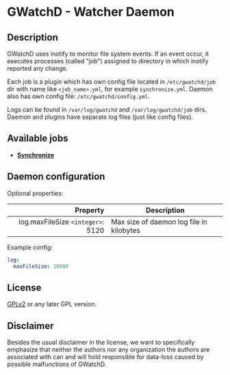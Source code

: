 # GWatchD - Watcher Daemon

## Description
GWatchD uses inotify to monitor file system events. If an event occur, it executes processes (called "job") assigned to directory in which inotify reported any change.

Each job is a plugin which has own config file located in `/etc/gwatchd/job` dir with name like `<job_name>.yml`, for example `synchronize.yml`. Daemon also has own config file: `/etc/gwatchd/config.yml`.

Logs can be found in `/var/log/gwatchd` and `/var/log/gwatchd/job` dirs. Daemon and plugins have separate log files (just like config files).

## Available jobs
- [**Synchronize**](https://github.com/gorzechowski/gwatchd/wiki/Synchronize-Job)

## Daemon configuration

Optional properties:

| Property                           | Description                              |
| ---------------------------------: | ---------------------------------------- |
| log.maxFileSize `<integer>`: 5120  | Max size of daemon log file in kilobytes |

Example config:
```yaml
log:
  maxFileSize: 10000
``` 

## License
[GPLv2](http://www.fsf.org/licensing/licenses/info/GPLv2.html) or any later GPL version.

## Disclaimer
Besides the usual disclaimer in the license, we want to specifically emphasize that neither the authors nor any organization the authors are associated with can and will hold responsible for data-loss caused by possible malfunctions of GWatchD.
